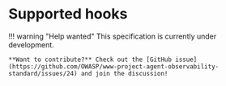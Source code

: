 # Supported hooks

!!! warning "Help wanted"
    This specification is currently under development.
    
    **Want to contribute?** Check out the [GitHub issue](https://github.com/OWASP/www-project-agent-observability-standard/issues/24) and join the discussion!
